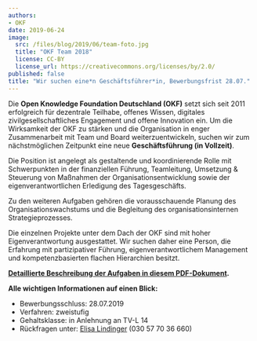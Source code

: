 ```yaml
---
authors:
- OKF
date: 2019-06-24
image:
  src: /files/blog/2019/06/team-foto.jpg
  title: "OKF Team 2018"
  license: CC-BY
  license_url: https://creativecommons.org/licenses/by/2.0/
published: false
title: "Wir suchen eine*n Geschäftsführer*in, Bewerbungsfrist 28.07."
---
```


Die **Open Knowledge Foundation Deutschland (OKF)** setzt sich seit 2011 erfolgreich für dezentrale Teilhabe, offenes Wissen, digitales zivilgesellschaftliches Engagement und offene Innovation ein. Um die Wirksamkeit der OKF zu stärken und die Organisation in enger Zusammenarbeit mit Team und Board weiterzuentwickeln, suchen wir zum nächstmöglichen Zeitpunkt eine neue **Geschäftsführung (in Vollzeit)**.

Die Position ist angelegt als gestaltende und koordinierende Rolle mit Schwerpunkten in der finanziellen Führung, Teamleitung, Umsetzung & Steuerung von Maßnahmen der Organisationsentwicklung sowie der eigenverantwortlichen Erledigung des Tagesgeschäfts.

Zu den weiteren Aufgaben gehören die vorausschauende Planung des Organisationswachstums und die Begleitung des organisationsinternen Strategieprozesses.

Die einzelnen Projekte unter dem Dach der OKF sind mit hoher Eigenverantwortung ausgestattet. Wir suchen daher eine Person, die Erfahrung mit partizipativer Führung, eigenverantwortlichem Management und kompetenzbasierten flachen Hierarchien besitzt.

**[Detaillierte Beschreibung der Aufgaben in diesem PDF-Dokument](/files/documents/OKF_Ausschreibung_GF_2019.pdf).**

**Alle wichtigen Informationen auf einen Blick:**

* Bewerbungsschluss: 28.07.2019
* Verfahren: zweistufig
* Gehaltsklasse: in Anlehnung an TV-L 14
* Rückfragen unter: [Elisa Lindinger](mailto:elisa.lindinger@okfn.de) (030 57 70 36 660)
